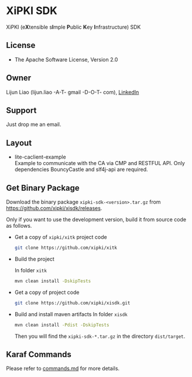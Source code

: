 # XiPKI SDK
XiPKI (e**X**tensible s**I**mple **P**ublic **K**ey **I**nfrastructure) SDK

## License
* The Apache Software License, Version 2.0

## Owner
Lijun Liao (lijun.liao -A-T- gmail -D-O-T- com), [LinkedIn](https://www.linkedin.com/in/lijun-liao-644696b8)

## Support
Just drop me an email.

## Layout
 - lite-caclient-example  
   Example to communicate with the CA via CMP and RESTFUL API. Only dependencies BouncyCastle and
   slf4j-api are required.

## Get Binary Package

Download the binary package `xipki-sdk-<version>.tar.gz` from https://github.com/xipki/xisdk/releases.

Only if you want to use the development version, build it from source code as follows.

  - Get a copy of `xipki/xitk` project code
    ```sh
    git clone https://github.com/xipki/xitk
    ```
  - Build the project

    In folder `xitk`
    ```sh
    mvn clean install -DskipTests
    ```

  - Get a copy of project code
    ```sh
    git clone https://github.com/xipki/xisdk.git
    ```

  - Build and install maven artifacts
    In folder `xisdk`
    ```sh
    mvn clean install -Pdist -DskipTests
    ```

    Then you will find the `xipki-sdk-*.tar.gz` in the directory `dist/target`.

Karaf Commands
-----
Please refer to [commands.md](commands.md) for more details.

